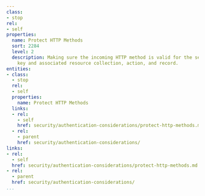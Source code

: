 ```yaml
---
class:
- stop
rel:
- self
properties:
  name: Protect HTTP Methods
  sort: 2284
  level: 2
  description: Making sure the incoming HTTP method is valid for the session token/API
    key and associated resource collection, action, and record.
entities:
- class:
  - stop
  rel:
  - self
  properties:
    name: Protect HTTP Methods
  links:
  - rel:
    - self
    href: security/authentication-considerations/protect-http-methods.md
  - rel:
    - parent
    href: security/authentication-considerations/
links:
- rel:
  - self
  href: security/authentication-considerations/protect-http-methods.md
- rel:
  - parent
  href: security/authentication-considerations/
...
```


